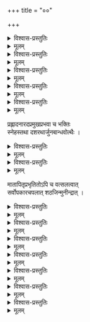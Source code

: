 +++
title = "००"

+++


<details><summary>विश्वास-प्रस्तुतिः</summary>

यश्चकार सकलार्थसम्पदाम्  
व्यञ्जनीम् द्रमिडवेदसङ्गतिम् ।  
तम् द्वितीयशठकोपमन्वहम्  
स्तौमि सुन्दरवराह्वयम् मुनिम् ॥ १ ॥
</details>

<details><summary>मूलम्</summary>

यश्चकार सकलार्थसम्पदाम्  
व्यञ्जनीम् द्रमिडवेदसङ्गतिम् ।  
तम् द्वितीयशठकोपमन्वहम्  
स्तौमि सुन्दरवराह्वयम् मुनिम् ॥ १ ॥
</details>
 

<details><summary>विश्वास-प्रस्तुतिः</summary>

आचार्योदितपद्धत्या द्रामिडाम्नायसङ्गतिम् ।  
अभिधास्ये विशेषज्ञैः आदरात् गृह्यताम् इह ॥ २ ॥
</details>

<details><summary>मूलम्</summary>

आचार्योदितपद्धत्या द्रामिडाम्नायसङ्गतिम् ।  
अभिधास्ये विशेषज्ञैः आदरात् गृह्यताम् इह ॥ २ ॥
</details>
 

<details><summary>विश्वास-प्रस्तुतिः</summary>

श्रीमान् गुणाम्बुनिधिः अवाप्तसमस्तकामः  
शौरिः शठारिम् अनुजन्मपरिभ्रमन्तम् ।  
आकस्मिकेक्षणवशात् अतिनित्यमुक्तम्  
बृन्दातृणीकरणशक्तिधरः चकार ॥ ३ ॥
</details>

<details><summary>मूलम्</summary>

श्रीमान् गुणाम्बुनिधिः अवाप्तसमस्तकामः  
शौरिः शठारिम् अनुजन्मपरिभ्रमन्तम् ।  
आकस्मिकेक्षणवशात् अतिनित्यमुक्तम्  
बृन्दातृणीकरणशक्तिधरः चकार ॥ ३ ॥
</details>
 

<details><summary>विश्वास-प्रस्तुतिः</summary>

आद्ये वयस्यपि ततोऽनुभवन् मुरारिम्  
अस्तन्यपान रसिकः शठजित् मुनीन्द्रः ।  
आस्थाय मौनम् अवधीर्य च लोकवृत्तम्  
आषोडशाब्दम् अतिवाहितवान् दिनानि ॥ ४ ॥
</details>

<details><summary>मूलम्</summary>

आद्ये वयस्यपि ततोऽनुभवन् मुरारिम्  
अस्तन्यपान रसिकः शठजित् मुनीन्द्रः ।  
आस्थाय मौनम् अवधीर्य च लोकवृत्तम्  
आषोडशाब्दम् अतिवाहितवान् दिनानि ॥ ४ ॥
</details>
 

<details><summary>विश्वास-प्रस्तुतिः</summary>

ये राघवे भरतलक्ष्मणजानकीनाम्  
ये घोषमुग्धसुदृशामपि नन्दसूनौ ।  
भावाः रसैकवपुषः प्रथिताः शठारिः  
तानेव वा तदधिकाn उत तत्र लेभे ॥ ५ ॥
</details>

<details><summary>मूलम्</summary>

ये राघवे भरतलक्ष्मणजानकीनाम्  
ये घोषमुग्धसुदृशामपि नन्दसूनौ ।  
भावाः रसैकवपुषः प्रथिताः शठारिः  
तानेव वा तदधिकाn उत तत्र लेभे ॥ ५ ॥
</details>
 
प्रह्लादनारदप्रमुखप्रभवा च भक्तिः  
स्नेहस्तथा दशरथार्जुनबान्धवोत्थैः । 

<details><summary>विश्वास-प्रस्तुतिः</summary>

सर्वे च ते शठजितः पुरुषे परस्मिन्  
आनन्दने पदजुषाम् अतिमात्रम् आसन् ॥ ६ ॥
</details>

<details><summary>मूलम्</summary>

सर्वे च ते शठजितः पुरुषे परस्मिन्  
आनन्दने पदजुषाम् अतिमात्रम् आसन् ॥ ६ ॥
</details>
 

<details><summary>विश्वास-प्रस्तुतिः</summary>

इत्थम् हरेः अनुभवामृतवारिराशिः  
अन्तर्मुनेः शठरिपोः अमितः शरीरे ।  
सूक्त्या बहिः परिवहन् सुतराम् जगन्ति  
सद्यः सिषेच घनसंसरणानलानि ॥ ७ ॥
</details>

<details><summary>मूलम्</summary>

इत्थम् हरेः अनुभवामृतवारिराशिः  
अन्तर्मुनेः शठरिपोः अमितः शरीरे ।  
सूक्त्या बहिः परिवहन् सुतराम् जगन्ति  
सद्यः सिषेच घनसंसरणानलानि ॥ ७ ॥
</details>
 
मातापितृप्रभृतितोऽपि च वत्सलत्वात्  
सर्वोपकारचपलात् शठजिन्मुनीन्द्रात् । 

<details><summary>विश्वास-प्रस्तुतिः</summary>

वेदः चतुर्विधतया विदितः स साक्षात्  
आविर्बभूव हि निबन्धचतुष्टयात्मा ॥ ८ ॥
</details>

<details><summary>मूलम्</summary>

वेदः चतुर्विधतया विदितः स साक्षात्  
आविर्बभूव हि निबन्धचतुष्टयात्मा ॥ ८ ॥
</details>
 

<details><summary>विश्वास-प्रस्तुतिः</summary>

शब्दस्य संस्कृततया यदि गौरवम् स्यात्  
बौद्धादिशास्त्रवचसामपि तत्प्रसङ्गः ।  
वाच्येन चेत् कथितमुत्तमवाच्यम् एषु  
भाषा निकर्षः इह तेन न शक्यशङ्कः ॥ ९ ॥
</details>

<details><summary>मूलम्</summary>

शब्दस्य संस्कृततया यदि गौरवम् स्यात्  
बौद्धादिशास्त्रवचसामपि तत्प्रसङ्गः ।  
वाच्येन चेत् कथितमुत्तमवाच्यम् एषु  
भाषा निकर्षः इह तेन न शक्यशङ्कः ॥ ९ ॥
</details>
 

<details><summary>विश्वास-प्रस्तुतिः</summary>

पुंस्त्वम् नियम्य पुरुषोत्तमताविशिष्टे  
स्त्रीप्रायभावकथनात् जगतोऽखिलस्य ।  
पुंसाम् च रञ्जकवपुः गुणवत्तयापि  
शौरेः शठारियमिनःऽजनि कामिनीत्वम् ॥ १० ॥
</details>

<details><summary>मूलम्</summary>

पुंस्त्वम् नियम्य पुरुषोत्तमताविशिष्टे  
स्त्रीप्रायभावकथनात् जगतोऽखिलस्य ।  
पुंसाम् च रञ्जकवपुः गुणवत्तयापि  
शौरेः शठारियमिनःऽजनि कामिनीत्वम् ॥ १० ॥
</details>
 

<details><summary>विश्वास-प्रस्तुतिः</summary>

या प्रीतिरस्ति विषयेष्वविवेकभाजाम्  
सैकाच्युते भवति भक्तिपदाभिधेया ।  
भक्तिस्तु काम इह तत्कमनीयरूपे  
तस्मात् मुनेः अजनि कामुकवाक्यभङ्गी ॥ ११ ॥
</details>

<details><summary>मूलम्</summary>

या प्रीतिरस्ति विषयेष्वविवेकभाजाम्  
सैकाच्युते भवति भक्तिपदाभिधेया ।  
भक्तिस्तु काम इह तत्कमनीयरूपे  
तस्मात् मुनेः अजनि कामुकवाक्यभङ्गी ॥ ११ ॥
</details>

<details><summary>विश्वास-प्रस्तुतिः</summary>

यश्चेतसैव विशदानुभवः परस्मिन्  
सम्श्लेष एष गुणरत्नमहाम्बुराशौ ।  
विच्छित्तिः अस्य विरहस्तु इह या आङ्गसङ्ग  
अलाभव्यथाविरचिता मुनिपुङ्गवस्य ॥ १२ ॥
</details>

<details><summary>मूलम्</summary>

यश्चेतसैव विशदानुभवः परस्मिन्  
सम्श्लेष एष गुणरत्नमहाम्बुराशौ ।  
विच्छित्तिः अस्य विरहस्तु इह या आङ्गसङ्ग  
अलाभव्यथाविरचिता मुनिपुङ्गवस्य ॥ १२ ॥
</details>
 

<details><summary>विश्वास-प्रस्तुतिः</summary>

तत्रार्थयत् भवशमम् प्रथमे प्रबन्धे  
शौरेः गुणम् शठजित् अन्वभवत् द्वितीये ।  
तृष्णाम् अवर्धयत भोक्तुमिमम् तृतीये  
यावन्मनोरथम् अलब्धफलम् चतुर्थे ॥ १३ ॥
</details>

<details><summary>मूलम्</summary>

तत्रार्थयत् भवशमम् प्रथमे प्रबन्धे  
शौरेः गुणम् शठजित् अन्वभवत् द्वितीये ।  
तृष्णाम् अवर्धयत भोक्तुमिमम् तृतीये  
यावन्मनोरथम् अलब्धफलम् चतुर्थे ॥ १३ ॥
</details>
 

<details><summary>विश्वास-प्रस्तुतिः</summary>

कैङ्कर्यम् अस्य नियमावधि वैर्युपाय  
तत् स्वीक्रियाविषयबन्ध निराशके च ।  
शीलम् हरेः अधिगताधिगमम् शठारिः  
तुर्य प्रबन्ध शतकैः दशभिः जगाद ॥ १४ ॥
</details>

<details><summary>मूलम्</summary>

कैङ्कर्यम् अस्य नियमावधि वैर्युपाय  
तत् स्वीक्रियाविषयबन्ध निराशके च ।  
शीलम् हरेः अधिगताधिगमम् शठारिः  
तुर्य प्रबन्ध शतकैः दशभिः जगाद ॥ १४ ॥
</details>

